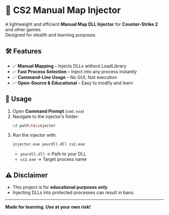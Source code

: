 # 🚀 CS2 Manual Map Injector  

A lightweight and efficient **Manual Map DLL Injector** for **Counter-Strike 2** and other games.  
Designed for stealth and learning purposes.  

## 🛠 Features  
- ✅ **Manual Mapping** – Injects DLLs without LoadLibrary
- ✅ **Fast Process Selection** – Inject into any process instantly
- ✅ **Command-Line Usage** – No GUI, fast execution
- ✅ **Open-Source & Educational** – Easy to modify and learn

## 🚀 Usage  
1. Open **Command Prompt** (`cmd.exe`)  
2. Navigate to the injector’s folder:  
   ```sh
   cd path\to\injector
   ```
3. Run the injector with:  
   ```sh
   injector.exe yourdll.dll cs2.exe
   ```  
   - `yourdll.dll` → Path to your DLL  
   - `cs2.exe` → Target process name  

## ⚠️ Disclaimer  
- This project is for **educational purposes only**.  
- Injecting DLLs into protected processes can result in bans.  

---  
**Made for learning. Use at your own risk!**  
